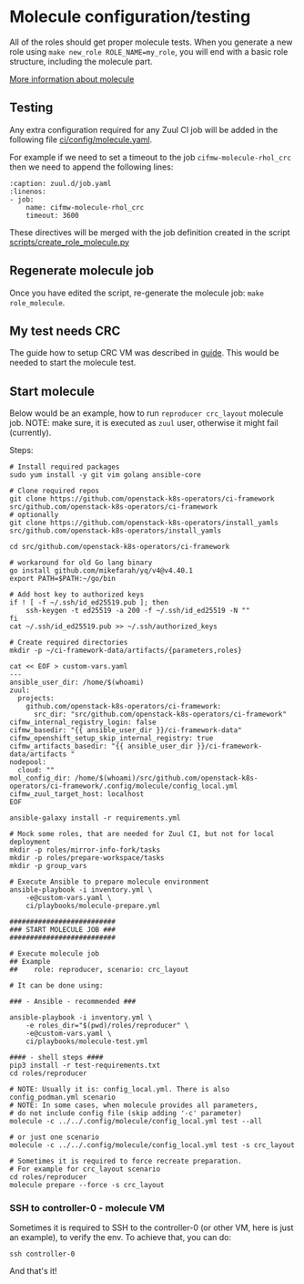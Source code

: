 # Molecule configuration/testing

All of the roles should get proper molecule tests. When you generate a new
role using `make new_role ROLE_NAME=my_role`, you will end with a basic role
structure, including the molecule part.

[More information about molecule](https://molecule.readthedocs.io/)

## Testing

Any extra configuration required for any Zuul CI job will be added in the following file [ci/config/molecule.yaml](https://github.com/openstack-k8s-operators/ci-framework/blob/main/ci/config/molecule.yaml).

For example if we need to set a timeout to the job `cifmw-molecule-rhol_crc` then we need to append the following lines:

~~~{code-block} YAML
:caption: zuul.d/job.yaml
:linenos:
- job:
    name: cifmw-molecule-rhol_crc
    timeout: 3600
~~~

These directives will be merged with the job definition created in the script [scripts/create_role_molecule.py](https://github.com/openstack-k8s-operators/ci-framework/blob/main/scripts/create_role_molecule.py)

## Regenerate molecule job

Once you have edited the script, re-generate the molecule job:
`make role_molecule`.

## My test needs CRC

The guide how to setup CRC VM was described in [guide](./01_nested_crc.md).
This would be needed to start the molecule test.

## Start molecule

Below would be an example, how to run `reproducer crc_layout` molecule job.
NOTE: make sure, it is executed as `zuul` user, otherwise it might fail (currently).

Steps:

```shell
# Install required packages
sudo yum install -y git vim golang ansible-core

# Clone required repos
git clone https://github.com/openstack-k8s-operators/ci-framework src/github.com/openstack-k8s-operators/ci-framework
# optionally
git clone https://github.com/openstack-k8s-operators/install_yamls src/github.com/openstack-k8s-operators/install_yamls

cd src/github.com/openstack-k8s-operators/ci-framework

# workaround for old Go lang binary
go install github.com/mikefarah/yq/v4@v4.40.1
export PATH=$PATH:~/go/bin

# Add host key to authorized keys
if ! [ -f ~/.ssh/id_ed25519.pub ]; then
    ssh-keygen -t ed25519 -a 200 -f ~/.ssh/id_ed25519 -N ""
fi
cat ~/.ssh/id_ed25519.pub >> ~/.ssh/authorized_keys

# Create required directories
mkdir -p ~/ci-framework-data/artifacts/{parameters,roles}

cat << EOF > custom-vars.yaml
---
ansible_user_dir: /home/$(whoami)
zuul:
  projects:
    github.com/openstack-k8s-operators/ci-framework:
      src_dir: "src/github.com/openstack-k8s-operators/ci-framework"
cifmw_internal_registry_login: false
cifmw_basedir: "{{ ansible_user_dir }}/ci-framework-data"
cifmw_openshift_setup_skip_internal_registry: true
cifmw_artifacts_basedir: "{{ ansible_user_dir }}/ci-framework-data/artifacts "
nodepool:
  cloud: ""
mol_config_dir: /home/$(whoami)/src/github.com/openstack-k8s-operators/ci-framework/.config/molecule/config_local.yml
cifmw_zuul_target_host: localhost
EOF

ansible-galaxy install -r requirements.yml

# Mock some roles, that are needed for Zuul CI, but not for local deployment
mkdir -p roles/mirror-info-fork/tasks
mkdir -p roles/prepare-workspace/tasks
mkdir -p group_vars

# Execute Ansible to prepare molecule environment
ansible-playbook -i inventory.yml \
    -e@custom-vars.yaml \
    ci/playbooks/molecule-prepare.yml

##########################
### START MOLECULE JOB ###
##########################

# Execute molecule job
## Example
##    role: reproducer, scenario: crc_layout

# It can be done using:

### - Ansible - recommended ###

ansible-playbook -i inventory.yml \
    -e roles_dir="$(pwd)/roles/reproducer" \
    -e@custom-vars.yaml \
    ci/playbooks/molecule-test.yml

#### - shell steps ####
pip3 install -r test-requirements.txt
cd roles/reproducer

# NOTE: Usually it is: config_local.yml. There is also config_podman.yml scenario
# NOTE: In some cases, when molecule provides all parameters,
# do not include config file (skip adding '-c' parameter)
molecule -c ../../.config/molecule/config_local.yml test --all

# or just one scenario
molecule -c ../../.config/molecule/config_local.yml test -s crc_layout

# Sometimes it is required to force recreate preparation.
# For example for crc_layout scenario
cd roles/reproducer
molecule prepare --force -s crc_layout
```

### SSH to controller-0 - molecule VM

Sometimes it is required to SSH to the controller-0 (or other VM, here is
just an example), to verify the env. To achieve that, you can do:

```shell
ssh controller-0
```

And that's it!

